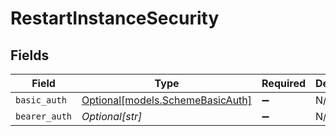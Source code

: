 # RestartInstanceSecurity


## Fields

| Field                                                            | Type                                                             | Required                                                         | Description                                                      |
| ---------------------------------------------------------------- | ---------------------------------------------------------------- | ---------------------------------------------------------------- | ---------------------------------------------------------------- |
| `basic_auth`                                                     | [Optional[models.SchemeBasicAuth]](../models/schemebasicauth.md) | :heavy_minus_sign:                                               | N/A                                                              |
| `bearer_auth`                                                    | *Optional[str]*                                                  | :heavy_minus_sign:                                               | N/A                                                              |